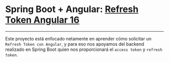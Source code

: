 # Spring Boot + Angular: [Refresh Token Angular 16](https://www.youtube.com/watch?v=aolGFrOPkVk)

---

Este proyecto está enfocado netamente en aprender cómo solicitar un `Refresh Token con Angular`, 
y para eso nos apoyamos del backend realizado en Spring Boot quien nos proporcionará el 
`access token` y `refresh token`.
